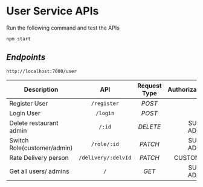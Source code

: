 # User Service APIs

Run the following command and test the APIs
```
npm start
```

## _Endpoints_

```
http://localhost:7000/user
```

| Description       | API           | Request Type           | Authorization  |
| ------------- |:-------------:|:-------------:| -----:|
| Register User      | `/register` | _POST_ |  |
| Login User     | `/login`      |_POST_ |    |
| Delete restaurant admin | `/:id`      |_DELETE_ |  SUPER ADMIN   |
| Switch Role(customer/admin) | `/role/:id`      | _PATCH_ |  SUPER ADMIN   |
| Rate Delivery person | `/delivery/:delvId`      | _PATCH_ |  CUSTOMER   |
| Get all users/ admins | `/`      | _GET_ |  SUPER ADMIN   |

